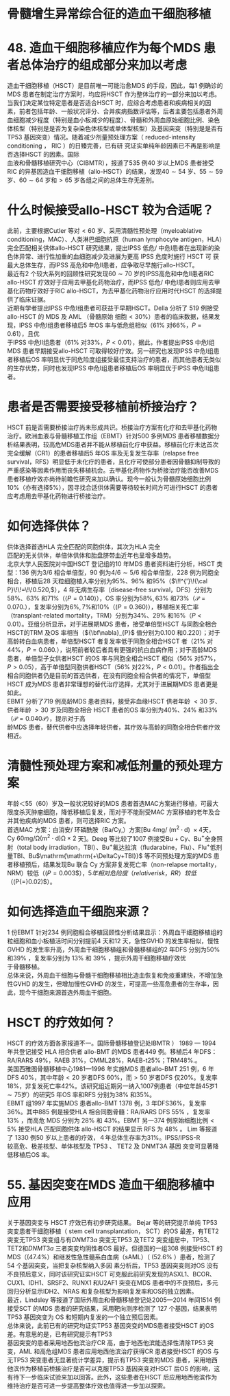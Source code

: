 # 骨髓增生异常综合征的造血干细胞移植  
# 48. 造血干细胞移植应作为每个MDS 患者总体治疗的组成部分来加以考虑  
造血干细胞移植（HSCT）是目前唯一可能治愈MDS 的手段，因此，每1 例确诊的MDS 患者在制定治疗方案时，均应将HSCT 作为整体治疗的一部分来加以考虑。  
当我们决定某位特定患者是否适合HSCT 时，应综合考虑患者和疾病相关的因素，前者包括年龄、一般状况评分、合并疾病指数评估等，后者主要包括患者外周血细胞减少程度（特别是血小板减少的程度）、骨髓和外周血原始细胞比例、染色体核型（特别是是否为复杂染色体核型或单体型核型）及基因突变（特别是是否有TP53 基因突变）情况。随着减少剂量预处理方案（ reduced-intensity conditioning ， RIC ）的日臻完善，已有研 究证实单纯年龄因素已不再是影响是否选择HSCT 的因素。国际  
血液和骨髓移植研究中心（CIBMTR），报道了535 例40 岁以上MDS 患者接受RIC 的异基因造血干细胞移植（allo-HSCT）的结果，发现$40\sim54$ 岁、$55\sim59$ 岁、$60\sim64$ 岁和$>65$ 岁各组之间的总体生存无差别。  
#  什么时候接受allo-HSCT 较为合适呢？  
此前，主要根据Cutler 等对$<60$ 岁、采用清髓性预处理（myeloablative conditioning，MAC）、人类淋巴细胞抗原（human lymphocyte antigen，HLA）完全匹配相关供体allo-HSCT 研究结果，提出IPSS 低危/ 中危Ⅰ患者在出现新的染色体异常、进行性加重的血细胞减少及进展为更高 IPSS  危度时施行 HSCT  可 获最大总体生存，而IPSS 高危和中危Ⅱ患者，应争取尽早施行allo-HSCT。  
最近有2 个较大系列的回顾性研究发现$60\sim70$ 岁的IPSS高危和中危Ⅱ患者RIC allo-HSCT 疗效好于应用去甲基化药物治疗，而IPSS 低危/ 中危Ⅰ患者则应用去甲基化药物疗效好于RIC allo-HSCT，为去甲基化药物治疗应用时代HSCT 的选择提供了临床证据。  
近期有学者提出IPSS 中危Ⅰ组患者可获益于早期HSCT。Della  分析了 519  例接受 allo-HSCT  的 MDS  及 AML （骨髓原始 细胞$<30\%$）患者的临床数据，结果发现，IPSS 中危Ⅰ组患者移植后5 年OS 率与低危组相似（$61\%$ 对$66\%$，$P{=}0.61$），且优  
于IPSS 中危Ⅱ组患者（$61\%$ 对$33\%$，$P<0.01$），据此，作者提出IPSS 中危Ⅰ组MDS 患者早期接受allo-HSCT 可取得较好疗效。另一研究也发现IPSS 中危Ⅰ组患者移植后OS 率明显优于同危险度组接受最佳支持治疗的患者，而其他患者无类似的生存优势，同时也发现IPSS 中危Ⅰ组患者移植后OS 率明显优于IPSS 中危Ⅱ组患者。  
#  患者是否需要接受移植前桥接治疗？  
HSCT 前是否需要桥接治疗尚未形成共识。桥接治疗方案有化疗和去甲基化药物治疗。欧洲血液与骨髓移植工作组（EBMT）针对500 多例MDS 患者移植数据分析结果表明，较高危MDS患者并不能从移植前化疗中获益。移植前化疗未达首次完全缓解（CR1）的患者移植后5 年OS 率及无复发生存率（relapse free survival，RFS）明显低于未化疗的患者，且化疗可使部分患者因骨髓抑制导致的严重感染等因素作用而丧失移植机会。去甲基化药物作为桥接治疗能否改善MDS 患者移植疗效亦尚待前瞻性研究来加以确认。现今一般认为骨髓原始细胞比例$10\%$（亦有选择$5\%$），因寻找合适供体需要等待较长时间方可进行HSCT 的患者应考虑用去甲基化药物进行桥接治疗。  
#  如何选择供体？  
供体选择首选HLA 完全匹配的同胞供体，其次为HLA 完全  
匹配的无关供体，单倍体供体和胎盘脐带血近年也呈增多趋势。  
北京大学人民医院对中国HSCT 登记组的10 年MDS 患者资料进行分析，HSCT 类型：136 例为3/6 相合单倍型，90 例为$4/6\sim5/6$ 相合单倍型，228 例为同胞全相合，移植后28 天粒细胞植入率分别为$95\%$、$96\%$ 和$95\%$（$\!!^{'}\!{\cal P}\!\!=\!\!0.520,$），4 年无病生存率（disease-free survival，DFS）分别为$58\%$、$63\%$ 和$71\%$（$\langle P{=}0.140\rangle$），OS 率分别为$58\%,63\%$ 和$73\%$（$\scriptstyle{\mathcal{P}}=0.070.$），复发率分别为$6\%,7\%$和$10\%$（$\left(P{=}0.360\right)$），移植相关死亡率（transplant-related mortality，TRM）分别为$34\%$、$29\%$ 和$16\%$（$\textstyle P<0.01$）。亚组分析显示，对于进展期MDS 患者，接受单倍型HSCT 与同胞全相合HSCT的TRM 及OS 率相当（${\bf\nabla}_{P}$ 值分别为0.100 和0.220）；对于高龄转白血病患者，单倍型HSCT 者复发率低于同胞全相合HSCT 者（$21\%$ 对$44\%$，$\scriptstyle P=0.060.$），说明前者较后者具有更强的抗白血病作用；对于高龄MDS 患者，单倍型子女供者HSCT 的OS 率与同胞全相合HSCT 相似（$56\%$ 对$57\%$，$P>0.05$），高于单倍型同胞供者HSCT（$56\%$ 对$22\%$，$P<0.01$）。作者指出全相合同胞供者仍是目前的首选供者，在没有同胞全相合供者的情况下，单倍型HSCT 成为MDS 患者非常理想的替代治疗选择，尤其对于进展期MDS 患者更是如此。  
EBMT 分析了719 例高龄MDS 患者资料，接受非血缘HSCT  供者年龄 $<30$  岁、供者年龄 $>30$  岁及同胞全相合 HSCT 患者的OS 率分别为$40\%$、$24\%$ 和$33\%$（$\scriptstyle{\mathcal{P}}=0.040{\mathcal{P}}$），提示对于高  
龄MDS 患者，替代供者中应选择年轻供者，其疗效与高龄的同胞全相合供者疗效相近。  
#  清髓性预处理方案和减低剂量的预处理方案  
年龄＜55（60）岁及一般状况较好的MDS 患者首选MAC方案进行移植，可最大限度杀灭肿瘤细胞，降低移植后复发，而对于不能耐受MAC 方案移植的老年及合并其他疾病的MDS 患者，则可选择RIC 方案。  
首选MAC 方案：白消安/ 环磷酰胺（$\mathrm{{Ba}/C y,}$）方案[Bu ${4\mathrm{m}\mathrm{g}}/\ \left(\mathrm{m}^{2}{\cdot}\mathrm{d}\right)\ \times4$天，$\mathrm{Cy~}60\mathrm{mg/\Omega}\left(\mathrm{m}^{2}{\cdot}\mathrm{d}\right)\mathrm{\Omega}\times2$ 天]。Deeg 等比较了1007 例接受$\mathrm{Bu+Cy}$、Bu$^+$全身照射（total body irradiation，TBI）、Bu$^+$氟达拉滨（ﬂudarabine，Flu）、Flu$^+$低剂量TBI、Bu$\mathrm{\mathrm{+\DeltaCy+TBI}}$ 等不同预处理方案的MDS 患者移植预后，结果发现Bu 联合 Cy 方案非复发死亡率（non-relapse mortality，NRM）较低（$(P{=}0.003\$），5 年相对危险度（relative risk，RR）较低（$(P{=}0.02)$）。  
#  如何选择造血干细胞来源？  
1 份EBMT 针对234 例同胞相合移植回顾性分析结果显示：外周血干细胞移植组的粒细胞和血小板植活时间分别提前4 天和12 天，急性GVHD 的发生率相似，慢性GVHD 的发生率升高，外周血干细胞移植组和骨髓移植组的2 年DFS 分别为$50\%$ 和$39\%$ ，复发率分别为 $13\%$  和 $39\%$ ，提示外周干细胞移植疗效优  
于骨髓移植。  
总体来说，外周血干细胞与骨髓干细胞移植相比造血恢复和免疫重建快，不增加急性GVHD 的发生，但增加慢性GVHD 的发生，可提高一些高危患者的生存率，因此，现今干细胞来源首选外周血干细胞。  
# HSCT 的疗效如何？  
HSCT 的疗效方面各家报道不一。国际骨髓移植登记处IBMTR ） 1989 — 1994  年共登记接受 HLA  相合供者 allo-BMT 的MDS 患者449 例。移植后4 年DFS：RA/RARS $49\%$，RAEB $31\%$，CMML$28\%$，RAEB-t$25\%$；$\mathrm{TRM}48\%.$。  
美国西雅图骨髓移植中心1981—1996 年实施MDS 患者allo-BMT 251 例，6 年DFS $40\%$，其中年龄$<20$ 岁者DFS $60\%$，而$>50$ 岁者DFS 仅$20\%$。复发率 $18\%$，非复发死亡率$42\%$。该研究组近期另一纳入1007例患者（中位年龄45岁$1\sim75$岁）的研究5 年OS 率和RFS 分别为$38\%$ 和$35\%$。  
EBMT 组1997 年实施MDS 患者allo-BMT 1378 例，3 年DFS$36\%$，复发率$36\%$。其中885 例是接受HLA 相合同胞骨髓：RA/RARS DFS  $55\%$ ，复发率 $13\%$ ，而高危 MDS  分别为 $28\%$  和 $43\%$。EBMT 另一374 例原始细胞比例$<5\%$ 接受HLA 匹配同胞供体 allo-HSCT  的结果显示 RFS  为 $48\%$ 。 Lim  等报道了 1330 例50 岁以上患者的疗效，４年总体生存率为$31\%$。IPSS/IPSS-R  
较高危、极差核型、单体核型及 TP53 、 TET2  及 DNMT3A  基因 突变可显著降低移植后OS 率。  
# 55. 基因突变在MDS 造血干细胞移植中应用  
关于基因突变与 HSCT  疗效已有初步研究结果。 Bejar 等的研究提示单纯 TP53  突变患者干细胞移植（ stem cell  transplantation， SCT）的OS 最差，有TET2 突变无TP53 突变组与有$D N M T3a$ 突变无TP53 及TET2 突变组居中，TP53、TET2和$D N M T3a$ 三者突变均阴性者OS 最好。但德国的一组308 例接受HSCT 的MDS（$(47.4\%$）和继发性急性髓系白血病（sAML）（ $(52.6\%$ ）患者，检测了 54  个基因突变，当把复杂核型纳入多因 素分析后，TP53 基因突变则对OS 没有不良预后意义，同时该研究证实HSCT 可克服此前研究发现的ASXL1、BCOR、CUX1、IDH1、SRSF2、RUNX1 和U2AF1 突变在MDS 患者中的不良预后，多元回归分析显示IDH2、NRAS 和复杂核型为影响复发率和OS的独立因素。  
最近，Lindsley 等报道了国际外周血和骨髓移植登记处2005—2014 年间1514 例接受SCT 的MDS 患者的研究结果，采用靶向测序检测了 127  个基因，结果表明 TP53  基因突变为 OS 和短期内复发的一个独立预后因素。  
总体来说，此前已有的研究均证实TP53 基因突变的MDS患者接受HSCT 的OS 差。有意思的是，已有研究提示有TP53  
基因突变的患者采用地西他滨治疗CR 高，由于地西他滨能选择性清除TP53 突变，AML 和高危组MDS 患者应用地西他滨治疗获得CR 患者接受HSCT 的OS 与无TP53 突变患者无显著统计学差异，提示有TP53 突变的MDS 患者，采用地西他滨作为移植前桥接治疗是否可以克服TP53 基因突变对HSCT 后OS 的影响，这有待下一步临床试验来加以回答。此外，这些患者在HSCT 后应用地西他滨作为维持治疗是否可进一步提高整体疗效也值得进一步加以探索。  